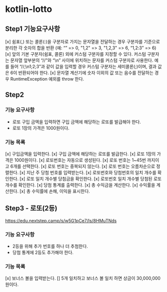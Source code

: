 # kotlin-lotto

## Step1 기능요구사항
[x] 쉼표(,) 또는 콜론(:)을 구분자로 가지는 문자열을 전달하는 경우 구분자를 기준으로 분리한 각 숫자의 합을 반환 (예: “” => 0, "1,2" => 3, "1,2,3" => 6, “1,2:3” => 6)
[x] 앞의 기본 구분자(쉼표, 콜론) 외에 커스텀 구분자를 지정할 수 있다. 커스텀 구분자는 문자열 앞부분의 “//”와 “\n” 사이에 위치하는 문자를 커스텀 구분자로 사용한다. 예를 들어 “//;\n1;2;3”과 같이 값을 입력할 경우 커스텀 구분자는 세미콜론(;)이며, 결과 값은 6이 반환되어야 한다.
[x] 문자열 계산기에 숫자 이외의 값 또는 음수를 전달하는 경우 RuntimeException 예외를 throw 한다.

## Step2

### 기능 요구사항
* 로또 구입 금액을 입력하면 구입 금액에 해당하는 로또를 발급해야 한다.
* 로또 1장의 가격은 1000원이다.

### 기능 목록
[x] 구입금액을 입력한다.
[x] 구입 금액에 해당하는 로또를 발급한다.
[x] 로또 1장의 가격은 1000원이다.
[x] 로또번호는 자동으로 생성된다.
[x] 로또 번호는 1~45번 까지이고 6개를 선택한다.
[x] 로또 번호는 중복되지 않는다.
[x] 로또 번호는 오름차순으로 정렬한다.
[x] 지난 주 당첨 번호를 입력받는다.
[x] 로또번호와 당첨번호의 일치 개수를 확인한다.
[x] 로또 일치 개수별 당첨금을 확인한다.
[x] 로또번호 일치 개수별 당첨된 로또 개수를 확인한다.
[x] 당첨 통계를 출력한다.
[x] 총 수익금을 계산한다.
[x] 수익률을 계산한다.
[x] 총 수익률에 손해, 이익을 표시한다.

## Step3 - 로또(2등)
https://edu.nextstep.camp/s/w5G1pCe7/ls/8HMuTNds

### 기능 요구사항
* 2등을 위해 추가 번호를 하나 더 추첨한다.
* 당첨 통계에 2등도 추가해야 한다.

### 기능 목록
[x] 보너스 볼을 입력받는다.
[] 5개 일치하고 보너스 볼 일치 하면 상금이 30,000,000원이다.
